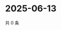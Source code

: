 # 2025-06-13

共 0 条

<!-- BEGIN ZHIHUQUESTIONS -->
<!-- 最后更新时间 Fri Jun 13 2025 02:15:46 GMT+0800 (China Standard Time) -->

<!-- END ZHIHUQUESTIONS -->

